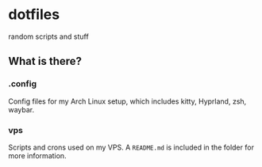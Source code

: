 # dotfiles
random scripts and stuff

## What is there?

### .config

Config files for my Arch Linux setup, which includes kitty, Hyprland, zsh, waybar.

### vps

Scripts and crons used on my VPS. A `README.md` is included in the folder for more information.